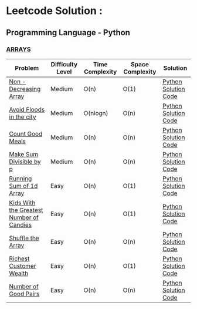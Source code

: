 # Leetcode Solution : 

## Programming Language - Python

### [ARRAYS](https://leetcode.com/tag/array/) 

|        Problem           | Difficulty Level | Time Complexity | Space Complexity | Solution |
|--------------------------|------------|-----------------|------------------|----------|
| [Non - Decreasing Array](https://leetcode.com/problems/non-decreasing-array/)   | Medium     | O(n)            | O(1)   | [Python Solution Code](https://github.com/venkateshelangovan/IIT-H-Course-Work-/blob/main/Placement%20Preparation%20-%20IIT%20H%20-%20Leetcode/Arrays/Medium%20-%20Non-Decreasing%20Array%20-%20Leetcode%20665.py)|
| [Avoid Floods in the city](https://leetcode.com/problems/avoid-flood-in-the-city/) | Medium     | O(nlogn)        | O(n) |[Python Solution Code](https://github.com/venkateshelangovan/IIT-H-Course-Work-/blob/main/Placement%20Preparation%20-%20IIT%20H%20-%20Leetcode/Arrays/Medium%20-%20Avoid%20Flood%20in%20the%20city%20-%20Leetcode%201488.py)|
| [Count Good Meals](https://leetcode.com/problems/count-good-meals/)| Medium | O(n) | O(n) | [Python Solution Code](https://github.com/venkateshelangovan/IIT-H-Course-Work-/blob/main/Placement%20Preparation%20-%20IIT%20H%20-%20Leetcode/Arrays/Medium%20-%20Count%20Good%20Meals%20-%20Leetcode%201711.py) |
| [Make Sum Divisible by p](https://leetcode.com/problems/make-sum-divisible-by-p/) | Medium |O(n) |O(n)|[Python Solution Code](https://github.com/venkateshelangovan/IIT-H-Course-Work-/blob/main/Placement%20Preparation%20-%20IIT%20H%20-%20Leetcode/Arrays/Medium%20-%20Make%20sum%20divisible%20by%20P%20-%20Leetcode%201590.py) |
| [Running Sum of 1d Array](https://leetcode.com/problems/non-decreasing-array/)   | Easy    | O(n)            | O(1)   | [Python Solution Code](https://github.com/venkateshelangovan/IIT-H-Course-Work-/blob/main/Placement%20Preparation%20-%20IIT%20H%20-%20Leetcode/Arrays/Easy%20-%20Running%20Sum%20of%201d%20Array%20-%20Leetcode%201480.py)|
| [Kids With the Greatest Number of Candies](https://leetcode.com/problems/kids-with-the-greatest-number-of-candies/) | Easy    | O(n)        | O(1) |[Python Solution Code](https://github.com/venkateshelangovan/IIT-H-Course-Work-/blob/main/Placement%20Preparation%20-%20IIT%20H%20-%20Leetcode/Arrays/Easy%20-%20Kids%20With%20the%20Greatest%20Number%20of%20Candies%20-%20Leetcode%201431.py)|
| [Shuffle the Array](https://leetcode.com/problems/shuffle-the-array/)| Easy | O(n) | O(n) | [Python Solution Code](https://github.com/venkateshelangovan/IIT-H-Course-Work-/blob/main/Placement%20Preparation%20-%20IIT%20H%20-%20Leetcode/Arrays/Easy%20-%20Shuffle%20the%20array%20-%20Leetcode%201470.py) |
| [Richest Customer Wealth](https://leetcode.com/problems/richest-customer-wealth/) | Easy |O(n) |O(1)|[Python Solution Code](https://github.com/venkateshelangovan/IIT-H-Course-Work-/blob/main/Placement%20Preparation%20-%20IIT%20H%20-%20Leetcode/Arrays/Easy%20-%20Richest%20Customer%20Wealth%20-%20Leetcode%201672.py) |
| [Number of Good Pairs](https://leetcode.com/problems/number-of-good-pairs/)| Easy | O(n) | O(n) | [Python Solution Code](https://github.com/venkateshelangovan/IIT-H-Course-Work-/blob/main/Placement%20Preparation%20-%20IIT%20H%20-%20Leetcode/Arrays/Easy%20-%20Number%20of%20Good%20Pairs%20-%20Leetcode%201512.py) |

